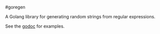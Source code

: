 #goregen 

A Golang library for generating random strings from regular expressions.

See the [godoc](https://godoc.org/github.com/zach-klippenstein/goregen) for examples.
